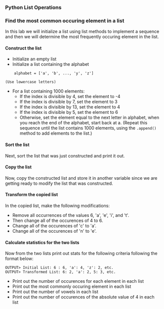### Python List Operations

### Find the most common occuring element in a list
In this lab we will initialize a list using list methods to implement a sequence and then we will determine the most frequently occuring element in the list.

#### Construct the list
- Initialize an empty list
- Initialize a list containing the alphabet
```
    alphabet = ['a', 'b', ..., 'y', 'z']
```
    (Use lowercase letters)
- For a list containing 1000 elements:
    - If the index is divisible by 4, set the element to -4
    - If the index is divisible by 7, set the element to 3
    - If the index is divisible by 13, set the element to 4
    - If the index is divisible by 5, set the element to 6
    - Otherwise, set the element equal to the next letter in alphabet, when you reach the end of the alphabet, start back at a.
    (Repeat this sequence until the list contains 1000 elements, using the `.append()` method to add elements to the list.)

#### Sort the list
Next, sort the list that was just constructed and print it out.

#### Copy the list
Now, copy the constructed list and store it in another variable since we are getting ready to modify the list that was constructed.

#### Transform the copied list
In the copied list, make the following modifications:
- Remove all occurrences of the values 6, 'a', 'e', 'i', and 't'.
- Then change all of the occurences of 4 to 6.
- Change all of the occurences of 'c' to 'a'.
- Change all of the occurences of 'n' to 'e'.

#### Calculate statistics for the two lists
Now from the two lists print out stats for the following criteria following the format below:
```
OUTPUT> Initial List: 6 : 6, 'a': 4, 'z': 2, etc.
OUTPUT> Transformed List: 6: 2, 'a': 2, 5: 3, etc.
```
- Print out the number of occurences for each element in each list
- Print out the most commonly occuring element in each list
- Print out the number of vowels in each list
- Print out the number of occurences of the absolute value of 4 in each list



